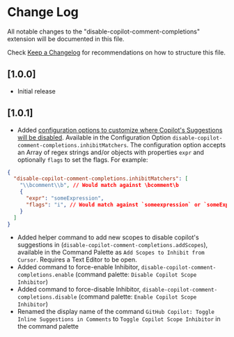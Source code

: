 # Change Log

All notable changes to the "disable-copilot-comment-completions" extension will be documented in this file.

Check [Keep a Changelog](http://keepachangelog.com/) for recommendations on how to structure this file.

## [1.0.0]

- Initial release

## [1.0.1]

- Added [configuration options to customize where Copilot's Suggestions will be disabled](https://github.com/jamesonknutson/disable-copilot-comment-completions/issues/1). Available in the Configuration Option `disable-copilot-comment-completions.inhibitMatchers`. The configuration option accepts an Array of regex strings and/or objects with properties `expr` and optionally `flags` to set the flags. For example:
```json
{
  "disable-copilot-comment-completions.inhibitMatchers": [
    "\\bcomment\\b", // Would match against \bcomment\b
    {
      "expr": "someExpression",
      "flags": "i", // Would match against `someexpression` or `someExpression`, case insensitive
    }
  ]
}
```
- Added helper command to add new scopes to disable copilot's suggestions in (`disable-copilot-comment-completions.addScopes`), available in the Command Palette as `Add Scopes to Inhibit from Cursor`. Requires a Text Editor to be open.
- Added command to force-enable Inhibitor, `disable-copilot-comment-completions.enable` (command palette: `Disable Copilot Scope Inhibitor`)
- Added command to force-disable Inhibitor, `disable-copilot-comment-completions.disable` (command palette: `Enable Copilot Scope Inhibitor`)
- Renamed the display name of the command `GitHub Copilot: Toggle Inline Suggestions in Comments` to `Toggle Copilot Scope Inhibitor` in the command palette